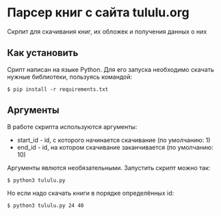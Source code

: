 # Парсер книг с сайта tululu.org
Скрпит для скачивания книг, их обложек и получения данных о них

## Как установить
Срипт написан на языке Python. Для его запуска необходимо скачать нужные библиотеки, пользуясь командой:
```
$ pip install -r requirements.txt
```

## Аргументы
В работе скрипта используются аргументы:
- start_id - id, с которого начинается скачивание (по умолчанию: 1)
- end_id - id, на котором скачивание заканчивается (по умолчанию: 10)

Аргументы явлются необязательными. Запустить скрипт можно так:
```
$ python3 tululu.py
```
Но если надо скачать книги в порядке определённых id:
```
$ python3 tululu.py 24 40
```
